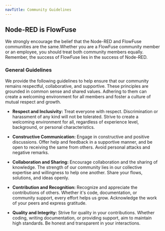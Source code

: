 ```yaml
---
navTitle: Community Guidelines
---
```


## Node-RED is FlowFuse

We strongly encourage the belief that the Node-RED and FlowFuse communities are the same.Whether you are a FlowFuse community member or an employee, you should treat both community members equally. Remember, the success of FlowFuse lies in the success of Node-RED.

### General Guidelines

We provide the following guidelines to help ensure that our community remains respectful, collaborative, and supportive. These principles are grounded in common sense and shared values. Adhering to them can create a welcoming environment for all members and foster a culture of mutual respect and growth.

- **Respect and Inclusivity:** Treat everyone with respect. Discrimination or harassment of any kind will not be tolerated. Strive to create a welcoming environment for all, regardless of experience level, background, or personal characteristics.

- **Constructive Communication:** Engage in constructive and positive discussions. Offer help and feedback in a supportive manner, and be open to receiving the same from others. Avoid personal attacks and negative remarks.

- **Collaboration and Sharing:** Encourage collaboration and the sharing of knowledge. The strength of our community lies in our collective expertise and willingness to help one another. Share your flows, solutions, and ideas openly.

- **Contribution and Recognition:** Recognize and appreciate the contributions of others. Whether it's code, documentation, or community support, every effort helps us grow. Acknowledge the work of your peers and express gratitude.

- **Quality and Integrity:** Strive for quality in your contributions. Whether coding, writing documentation, or providing support, aim to maintain high standards. Be honest and transparent in your interactions.
